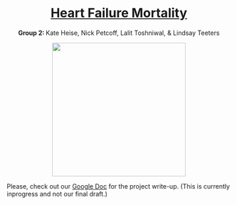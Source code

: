 

<h1 align="center"><u>Heart Failure Mortality</u></h1>
<p align="center">
  <b>Group 2: </b>Kate Heise, Nick Petcoff, Lalit Toshniwal, & Lindsay Teeters 
</p>



<p align="center">
  <img width="300" src="https://media.giphy.com/media/26n6OmfaR7wr0iXqU/giphy.gif">
</p>

Please, check out our [Google Doc](https://docs.google.com/document/d/1Jq57WBdyZpDfJEK69l8e9nloypyoj57MLWcLBTMOPGo/edit) for the project write-up. (This is currently inprogress and not our final draft.)

